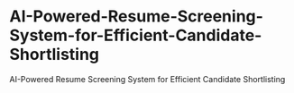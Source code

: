 # AI-Powered-Resume-Screening-System-for-Efficient-Candidate-Shortlisting
AI-Powered Resume Screening System for Efficient Candidate Shortlisting
